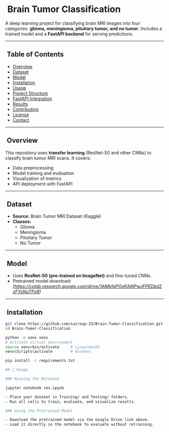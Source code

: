 # ​ Brain Tumor Classification

A deep learning project for classifying brain MRI images into four categories: **glioma, meningioma, pituitary tumor, and no tumor**. Includes a trained model and a **FastAPI backend** for serving predictions.

---

## ​ Table of Contents

- [Overview](#overview)  
- [Dataset](#dataset)  
- [Model](#model)  
- [Installation](#installation)  
- [Usage](#usage)  
- [Project Structure](#project-structure)  
- [FastAPI Integration](#fastapi-integration)  
- [Results](#results)  
- [Contributing](#contributing)  
- [License](#license)  
- [Contact](#contact)

---

## ​ Overview

This repository uses **transfer learning** (ResNet-50 and other CNNs) to classify brain tumor MRI scans. It covers:

- Data preprocessing  
- Model training and evaluation  
- Visualization of metrics  
- API deployment with FastAPI  

---

## ​ Dataset

- **Source:** Brain Tumor MRI Dataset (Kaggle)  
- **Classes:**
  - Glioma  
  - Meningioma  
  - Pituitary Tumor  
  - No Tumor  

---

## ​ Model

- Uses **ResNet-50 (pre-trained on ImageNet)** and fine-tuned CNNs.  
- Pretrained model download: *(https://colab.research.google.com/drive/1AMkfaPOxKA6IPwJFPEDbd2zFYsNuTPzR)*

---

## ​​ Installation

```bash
git clone https://github.com/sairoop-23/Brain-Tumor-Classification.git
cd Brain-Tumor-Classification

python -m venv venv
# Activate virtual environment
source venv/bin/activate     # Linux/macOS
venv\Scripts\activate        # Windows

pip install -r requirements.txt

## 🚀 Usage

### Running the Notebook

jupyter notebook res.ipynb

- Place your dataset in Training/ and Testing/ folders.  
- Run all cells to train, evaluate, and visualize results.

### Using the Pretrained Model

- Download the pretrained model via the Google Drive link above.  
- Load it directly in the notebook to evaluate without retraining.
